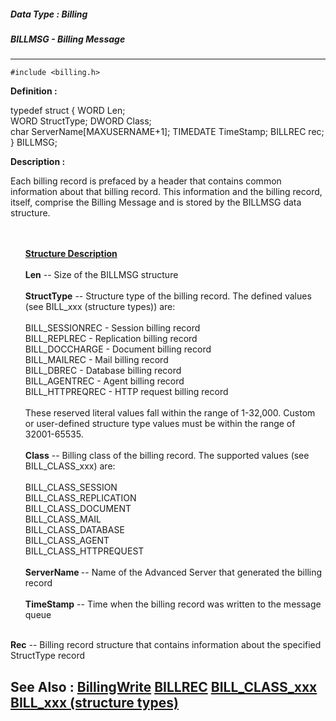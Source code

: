 ##### Data Type : Billing
##### BILLMSG - Billing Message
---
```
#include <billing.h>
```

**Definition :**

typedef struct {
   WORD     Len;        
   WORD     StructType; 
   DWORD    Class;      
   char     ServerName[MAXUSERNAME+1];
   TIMEDATE TimeStamp;
   BILLREC  rec;
} BILLMSG;

**Description :**

Each billing record is prefaced by a header that contains common information about that billing record.  This information and the billing record, itself, comprise the Billing Message and  is stored by the BILLMSG data structure. <br>

<ul><br>
<br>
<b><u>Structure Description</u></b><br>
<br>
<b>Len</b> -- Size of the BILLMSG structure<br>
<br>
<b>StructType</b> -- Structure type of the billing record.  The defined values (see BILL_xxx (structure types)) are:<br>
<br>
BILL_SESSIONREC  - Session billing record <br>
BILL_REPLREC - Replication billing record<br>
BILL_DOCCHARGE - Document billing record<br>
BILL_MAILREC - Mail billing record <br>
BILL_DBREC - Database billing record<br>
BILL_AGENTREC - Agent billing record<br>
BILL_HTTPREQREC - HTTP request billing record<br>
<br>
These reserved literal values fall within the range of 1-32,000.   Custom or user-defined structure type values must be within the range of 32001-65535. <br>
<br>
<b>Class</b> -- Billing class of the billing record.  The supported values (see BILL_CLASS_xxx) are:<br>
<br>
BILL_CLASS_SESSION<br>
BILL_CLASS_REPLICATION<br>
BILL_CLASS_DOCUMENT<br>
BILL_CLASS_MAIL<br>
BILL_CLASS_DATABASE<br>
BILL_CLASS_AGENT<br>
BILL_CLASS_HTTPREQUEST<br>
<br>
<b>ServerName </b>-- Name of the Advanced Server that generated the billing record<br>
<br>
<b>TimeStamp</b> -- Time when the billing record was written to the message queue</ul>
<br>
<b>Rec</b> -- Billing record structure that contains information about the specified StructType record


**See Also :**
[BillingWrite](/domino-c-api-docs/reference/Func/BillingWrite)
[BILLREC](/domino-c-api-docs/reference/Data/BILLREC)
[BILL_CLASS_xxx](/domino-c-api-docs/reference/Symb/BILL_CLASS_xxx)
[BILL_xxx (structure types)](/domino-c-api-docs/reference/Symb/BILL_xxx (structure types))
---
